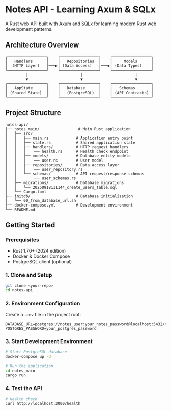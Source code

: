 # Notes API - Learning Axum & SQLx

A Rust web API built with [Axum](https://github.com/tokio-rs/axum) and [SQLx](https://github.com/launchbadge/sqlx) for learning modern Rust web development patterns.

## Architecture Overview

```
┌─────────────────┐    ┌─────────────────┐    ┌─────────────────┐
│   Handlers      │    │   Repositories  │    │     Models      │
│  (HTTP Layer)   │───▶│ (Data Access)   │───▶│ (Data Types)    │
└─────────────────┘    └─────────────────┘    └─────────────────┘
         │                       │                       │
         ▼                       ▼                       ▼
┌─────────────────┐    ┌─────────────────┐    ┌─────────────────┐
│   AppState      │    │   Database      │    │   Schemas       │
│ (Shared State)  │    │   (PostgreSQL)  │    │ (API Contracts) │
└─────────────────┘    └─────────────────┘    └─────────────────┘
```

## Project Structure

```
notes-api/
├── notes_main/                 # Main Rust application
│   ├── src/
│   │   ├── main.rs            # Application entry point
│   │   ├── state.rs           # Shared application state
│   │   ├── handlers/          # HTTP request handlers
│   │   │   └── health.rs      # Health check endpoint
│   │   ├── models/            # Database entity models
│   │   │   └── user.rs        # User model
│   │   ├── repositories/      # Data access layer
│   │   │   └── user_repository.rs
│   │   └── schemas/           # API request/response schemas
│   │       └── user_schemas.rs
│   ├── migrations/            # Database migrations
│   │   └── 20250918111144_create_users_table.sql
│   └── Cargo.toml
├── initdb/                    # Database initialization
│   └── 00_from_database_url.sh
├── docker-compose.yml         # Development environment
└── README.md
```

## Getting Started

### Prerequisites

- Rust 1.70+ (2024 edition)
- Docker & Docker Compose
- PostgreSQL client (optional)

### 1. Clone and Setup

```bash
git clone <your-repo>
cd notes-api
```

### 2. Environment Configuration

Create a `.env` file in the project root:

```env
DATABASE_URL=postgres://notes_user:your_notes_password@localhost:5432/notes_db
POSTGRES_PASSWORD=your_postgres_password
```

### 3. Start Development Environment

```bash
# Start PostgreSQL database
docker-compose up -d

# Run the application
cd notes_main
cargo run
```

### 4. Test the API

```bash
# Health check
curl http://localhost:3000/health
```
